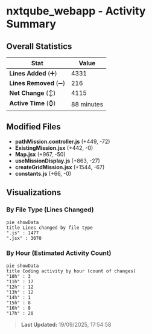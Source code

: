 # nxtqube_webapp - Activity Summary 

## Overall Statistics

| Stat                   | Value                                                             |
| ---------------------- | ----------------------------------------------------------------- |
| **Lines Added** (➕)   | 4331                                          |
| **Lines Removed** (➖) | 216                                        |
| **Net Change** (↕)    | 4115                |
| **Active Time** (⌚)   | 88 minutes |


## Modified Files
- **pathMission.controller.js** (+449, -72)
- **ExistingMission.jsx** (+442, -0)
- **Map.jsx** (+967, -50)
- **useMissionDisplay.js** (+863, -27)
- **createGridMission.jsx** (+1544, -67)
- **constants.js** (+66, -0)

## Visualizations

### By File Type (Lines Changed)

```mermaid
pie showData
title Lines changed by file type
".js" : 1477
".jsx" : 3070
```

### By Hour (Estimated Activity Count)

```mermaid
pie showData
title Coding activity by hour (count of changes)
"10h" : 3
"11h" : 17
"12h" : 12
"13h" : 12
"14h" : 1
"15h" : 8
"16h" : 8
"17h" : 20
```


> **Last Updated:** 19/09/2025, 17:54:58